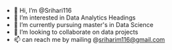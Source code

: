 - 👋 Hi, I’m @Srihari116
- 👀 I’m interested in Data Analytics Headings
- 🌱 I’m currently pursuing master's in Data Science
- 💞️ I’m looking to collaborate on data projects
- 📫 can reach me by mailing @sriharim116@gmail.com

<!---
Srihari116/Srihari116 is a ✨ special ✨ repository because its `README.md` (this file) appears on your GitHub profile.
You can click the Preview link to take a look at your changes.
--->
